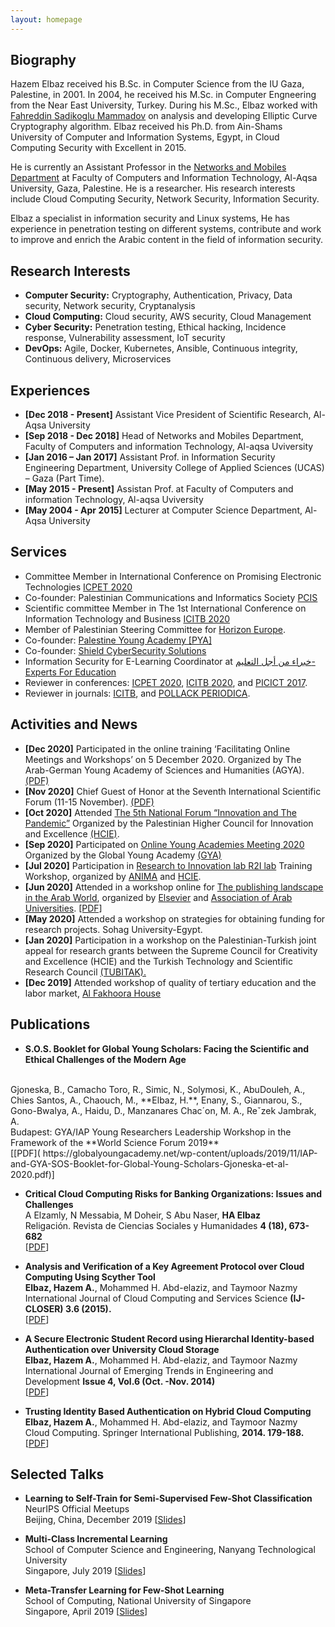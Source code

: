 ```yaml
---
layout: homepage
---
```


## Biography

Hazem Elbaz received his B.Sc. in Computer Science from the IU Gaza, Palestine, in 2001. In 2004, he received his M.Sc. in Computer Engneering from the Near East University, Turkey. During his M.Sc., Elbaz worked with [Fahreddin Sadikoglu Mammadov](http://old.staff.neu.edu.tr/~fahri/bio.html) on analysis and developing Elliptic Curve Cryptography algorithm. Elbaz received his Ph.D. from Ain-Shams University of Computer and Information Systems, Egypt, in Cloud Computing Security with Excellent in 2015.

He is currently an Assistant Professor in the [Networks and Mobiles Department](https://www.alaqsa.edu.ps/ar/page/4711/%D8%AC%D8%A7%D9%85%D8%B9%D8%A9-%D8%A7%D9%84%D8%A3%D9%82%D8%B5%D9%89-%D9%83%D9%84%D9%8A%D8%A9-%D8%A7%D9%84%D8%AD%D8%A7%D8%B3%D8%A8%D8%A7%D8%AA-%D9%88%D8%AA%D9%83%D9%86%D9%88%D9%84%D9%88%D8%AC%D9%8A%D8%A7-%D8%A7%D9%84%D9%85%D8%B9%D9%84%D9%88%D9%85%D8%A7%D8%AA--%D8%A7%D9%84%D8%B4%D8%A8%D9%83%D8%A7%D8%AA-%D9%88%D8%A7%D9%84%D9%87%D9%88%D8%A7%D8%AA%D9%81-%D8%A7%D9%84%D9%86%D9%82%D8%A7%D9%84%D8%A9-%D8%A7%D9%84%D9%87%D9%8A%D8%A6%D8%A9-%D8%A7%D9%84%D8%AA%D8%AF%D8%B1%D9%8A%D8%B3%D9%8A%D8%A9) at Faculty of Computers and Information Technology, Al-Aqsa University, Gaza, Palestine. He is a researcher. His research interests include Cloud Computing Security, Network Security, Information Security.

Elbaz a specialist in information security and Linux systems, He has experience in penetration testing on different systems, contribute and work to improve and enrich the Arabic content in the field of information security.

## Research Interests

- **Computer Security:** Cryptography, Authentication, Privacy, Data security, Network security, Cryptanalysis
- **Cloud Computing:** Cloud security, AWS security, Cloud Management
- **Cyber Security:** Penetration testing, Ethical hacking, Incidence response, Vulnerability assessment, IoT security 
- **DevOps:** Agile, Docker, Kubernetes, Ansible, Continuous integrity, Continuous delivery, Microservices

## Experiences

- **[Dec 2018 - Present]** Assistant Vice President of Scientific Research, Al-Aqsa University
- **[Sep 2018 - Dec 2018]** Head of Networks and Mobiles Department, Faculty of Computers and information Technology, Al-aqsa Uviversity
- **[Jan 2016 – Jan 2017]**	Assistant Prof. in Information Security Engineering Department, University College of Applied Sciences (UCAS) – Gaza (Part Time).
- **[May 2015 - Present]** Assistan Prof. at  Faculty of Computers and information Technology, Al-aqsa Uviversity
- **[May 2004 - Apr 2015]** Lecturer at Computer Science Department, Al-Aqsa University

## Services

- Committee Member in International Conference on Promising Electronic Technologies [ICPET 2020](http://icpet.net/committees/)
- Co-founder: Palestinian Communications and Informatics Society [PCIS](http://palast.ps/en/what-we-do/science-societies/ICT)
- Scientific committee Member in The 1st International Conference on Information Technology and Business [ICITB 2020](http://icitb.gu.edu.ps)
- Member of Palestinian Steering Committee for [Horizon Europe](https://ec.europa.eu/info/horizon-europe-next-research-and-innovation-framework-programme_en).
- Co-founder: [Palestine Young Academy [PYA]](https://pya.palast.ps)
- Co-founder: [Shield CyberSecurity Solutions](https://shieldcs.com)
- Information Security for E-Learning Coordinator at [خبراء من أجل التعليم- Experts For Education](https://www.facebook.com/groups/SpecialInterestGroupOnEduactaion/)
- Reviewer in conferences: [ICPET 2020](https://icpet.net), [ICITB 2020](http://gu.edu.ps/en/Page.aspx?ID=44), and [PICICT 2017](http://fit.iugaza.edu.ps/Portals/115/PICICT2017/html/picict2017_contact_us.html).
- Reviewer in journals: [ICITB](https://papers.ssrn.com/sol3/JELJOUR_Results.cfm?form_name=journalbrowse&journal_id=3545518&Network=no&lim=false&orderBy=ab_approval_date&orderDir=asc&strSelectedOption=5&fbclid=IwAR1HyEynmD8Lh6pWF4OWvOJfPINpTZdGgqu8dbrbfFY-KE7kqRYEBdWBf-U), and [POLLACK PERIODICA](https://submit.akademiai.com/pollack/index.php/pollack).

## Activities and News

- **[Dec 2020]** Participated in the online training ‘Facilitating Online Meetings and Workshops’ on 5 December 2020. Organized by The Arab-German Young Academy of Sciences and Humanities (AGYA). [(PDF)]()
- **[Nov 2020]** Chief Guest of Honor at the Seventh International Scientific Forum (11-15 November). [(PDF)](./assets/PDF/7th-Scientific-International-Forum-2020.pdf)
- **[Oct 2020]** Attended [The 5th National Forum “Innovation and The Pandemic”](https://www.fnf2020.ps/index.php?lang=en&fbclid=IwAR3grftITQRu5a9bIGeRQMGsrGQSweEm_JKwA-_T7ocOD_XKisnLOwEMVQY) Organized by the Palestinian Higher Council for Innovation and Excellence [(HCIE)](https://hcie.ps/?page_id=583&lang=en).
- **[Sep 2020]** Participated on [Online Young Academies Meeting 2020](https://globalyoungacademy.net/first-ever-online-worldwide-young-academies-meeting/) Organized by the Global Young Academy [(GYA)](https://globalyoungacademy.net/gya-in-brief/)
- **[Jul 2020]** Participation in  [Research to Innovation lab R2I lab](https://www.thenextsociety.co/research-innovation-lab) Training Workshop, organized by [ANIMA](https://anima.coop/en/) and [HCIE](http://hcie.ps/?lang=en).
- **[Jun 2020]** Attended in a workshop online for [The publishing landscape in the Arab World](http://aaru.edu.jo/Lists/NewsandEvents/Disp_Form.aspx?ID=616), organized by [Elsevier](https://www.elsevier.com/en-xm) and [Association of Arab Universities](http://aaru.edu.jo/en/english/Home.aspx). [[PDF]](./assets/PDF/publishing-landscape-arab-world-certificate.pdf)
- **[May 2020]** Attended a workshop on strategies for obtaining funding for research projects. Sohag University-Egypt. 
- **[Jan 2020]** Participation in a workshop on the Palestinian-Turkish joint appeal for research grants between the Supreme Council for Creativity and Excellence (HCIE) and the Turkish Technology and Scientific Research Council [(TUBITAK).](https://hcie.ps/?p=1805)
- **[Dec 2019]** Attended workshop of quality of tertiary education and the labor market, [Al Fakhoora House](https://www.ps.undp.org/content/papp/en/home/projects/al-fakhoora-dynamic-futures-programme--df-.html)
  
## Publications

- **S.O.S. Booklet for Global Young Scholars: Facing the Scientific and Ethical Challenges of the Modern Age**
<br>
Gjoneska, B., Camacho Toro, R., Simic, N., Solymosi, K., AbuDouleh, A., Chies Santos, A., Chaouch, M., **Elbaz, H.**, Enany, S., Giannarou, S., Gono-Bwalya, A., Haidu, D., Manzanares Chac´on, M. A., Reˇzek Jambrak, A.
<br>
Budapest: GYA/IAP Young Researchers Leadership Workshop in the Framework of the **World Science Forum 2019**
  <br> 
[[PDF]( https://globalyoungacademy.net/wp-content/uploads/2019/11/IAP-and-GYA-SOS-Booklet-for-Global-Young-Scholars-Gjoneska-et-al-2020.pdf)]

- **Critical Cloud Computing Risks for Banking Organizations: Issues and Challenges**
  <br>
  A Elzamly, N Messabia, M Doheir, S Abu Naser, **HA Elbaz**
  <br>
Religación. Revista de Ciencias Sociales y Humanidades **4 (18), 673-682**
  <br> 
[[PDF](https://www.researchgate.net/publication/336368795_Critical_Cloud_Computing_Risks_for_Banking_Organizations_Issues_and_Challenges)]

- **Analysis and Verification of a Key Agreement Protocol over Cloud Computing Using Scyther Tool**
  <br>
  **Elbaz, Hazem A.**, Mohammed H. Abd-elaziz, and Taymoor Nazmy
  <br>
  International Journal of Cloud Computing and Services Science **(IJ-CLOSER) 3.6 (2015).**
  <br> 
  [[PDF]( http://www.publishingindia.com/GetBrochure.aspx?query=UERGQnJvY2h1cmVzfC8yNTU4LnBkZnwvMjU1OC5wZGY=)]

- **A Secure Electronic Student Record using Hierarchal Identity-based Authentication over University Cloud Storage**
  <br>
  **Elbaz, Hazem A.**, Mohammed H. Abd-elaziz, and Taymoor Nazmy
  <br>
  International Journal of Emerging Trends in Engineering and Development **Issue 4, Vol.6 (Oct. -Nov. 2014)**
  <br> [[PDF](https://pdfs.semanticscholar.org/490c/dbb9c64fab4de52b29aa633fe8b5dd8a24b0.pdf?_ga=2.57126058.1044210318.1601921424-666306931.1601921424)]


- **Trusting Identity Based Authentication on Hybrid Cloud Computing**
  <br>
  **Elbaz, Hazem A.**, Mohammed H. Abd-elaziz, and Taymoor Nazmy
  <br>
  Cloud Computing. Springer International Publishing, **2014. 179-188.**
  <br>
  [[PDF]( https://link.springer.com/chapter/10.1007/978-3-319-05506-0_17)]


## Selected Talks

- **Learning to Self-Train for Semi-Supervised Few-Shot Classification**
  <br>
  NeurIPS Official Meetups
  <br>
  Beijing, China, December 2019 [[Slides](https://people.mpi-inf.mpg.de/~yaliu/files/learning-to-self-train-slides.pdf)]

- **Multi-Class Incremental Learning**
  <br>
  School of Computer Science and Engineering, Nanyang Technological University
  <br>
  Singapore, July 2019 [[Slides](https://people.mpi-inf.mpg.de/~yaliu/files/multi-class-incremental-learning.pdf)]

- **Meta-Transfer Learning for Few-Shot Learning**
  <br>
  School of Computing, National University of Singapore
  <br>
  Singapore, April 2019 [[Slides](https://people.mpi-inf.mpg.de/~yaliu/files/meta-transfer-learning-slides.pdf)]

